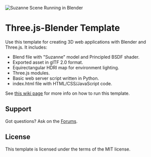 ![Suzanne Scene Running in Blender](https://www.soft8soft.com/wiki/images/b/b6/Suzanne_blender.jpg)

# Three.js-Blender Template
Use this template for creating 3D web applications with Blender and Three.js. It includes:

* Blend file with "Suzanne" model and Principled BSDF shader.
* Exported asset in glTF 2.0 format.
* Equirectangular HDRI map for environment lighting.
* Three.js modules.
* Basic web server script written in Python.
* index.html file with HTML/CSS/JavaScript code.

See [this wiki page](https://www.soft8soft.com/wiki/index.php/Making_3D_web_apps_with_Blender_and_Three.js) for more info on how to run this template.

## Support
Got questions? Ask on the [Forums](https://www.soft8soft.com/forums/).

## License
This template is licensed under the terms of the MIT license.
